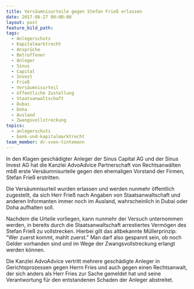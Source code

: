 ```yaml
---
title: Versäumnisurteile gegen Stefan Frieß erlassen
date: 2017-06-27 00:00:00
layout: post
feature_bild_path:
tags:
  - Anlegerschutz
  - Kapitalmarktrecht
  - Ansprüche
  - Betroffener
  - Anleger
  - Sinus
  - Capital
  - Invest
  - Frieß
  - Versäumnisurteil
  - öffentliche Zustellung
  - Staatsanwaltschaft
  - Dubai
  - Doha
  - Ausland
  - Zwangsvollstreckung
topics:
  - anlegerschutz
  - bank-und-kapitalmarktrecht
team_member: dr-sven-tintemann
---
```



In den Klagen geschädigter Anleger der Sinus Capital AG und der Sinus Invest AG hat die Kanzlei AdvoAdvice Partnerschaft von Rechtsanwälten mbB erste Versäumnisurteile gegen den ehemaligen Vorstand der Firmen, Stefan Frieß erstritten.

Die Versäumnisurteil wurden erlassen und werden nunmehr öffentlich zugestellt, da sich Herr Frieß nach Angaben von Staatsanwaltschaft und anderen Informanten immer noch im Ausland, wahrscheinlich in Dubai oder Doha aufhalten soll.

Nachdem die Urteile vorliegen, kann nunmehr der Versuch unternommen werden, in bereits durch die Staatsanwaltschaft arrestiertes Vermögen des Stefan Frieß zu vollstrecken. Hierbei gilt das altbekannte Müllerprinzip: "Wer zuerst kommt, mahlt zuerst." Man darf also gespannt sein, ob noch Gelder vorhanden sind und im Wege der Zwangsvollstreckung erlangt werden können.

Die Kanzlei AdvoAdvice vertritt mehrere geschädigte Anleger in Gerichtsprozessen gegen Herrn Fries und auch gegen einen Rechtsanwalt, der sich anders als Herr Fries zur Sache gemeldet hat und seine Verantwortung für den entstandenen Schaden der Anleger abstreitet.